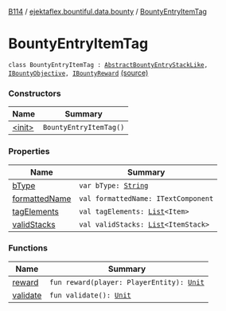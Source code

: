 [B114](../../index.md) / [ejektaflex.bountiful.data.bounty](../index.md) / [BountyEntryItemTag](./index.md)

# BountyEntryItemTag

`class BountyEntryItemTag : `[`AbstractBountyEntryStackLike`](../-abstract-bounty-entry-stack-like/index.md)`, `[`IBountyObjective`](../-i-bounty-objective/index.md)`, `[`IBountyReward`](../-i-bounty-reward/index.md) [(source)](https://github.com/ejektaflex/Bountiful/tree/develop/src/main/kotlin/ejektaflex/bountiful/data/bounty/BountyEntryItemTag.kt#L17)

### Constructors

| Name | Summary |
|---|---|
| [&lt;init&gt;](-init-.md) | `BountyEntryItemTag()` |

### Properties

| Name | Summary |
|---|---|
| [bType](b-type.md) | `var bType: `[`String`](https://kotlinlang.org/api/latest/jvm/stdlib/kotlin/-string/index.html) |
| [formattedName](formatted-name.md) | `val formattedName: ITextComponent` |
| [tagElements](tag-elements.md) | `val tagElements: `[`List`](https://kotlinlang.org/api/latest/jvm/stdlib/kotlin.collections/-list/index.html)`<Item>` |
| [validStacks](valid-stacks.md) | `val validStacks: `[`List`](https://kotlinlang.org/api/latest/jvm/stdlib/kotlin.collections/-list/index.html)`<ItemStack>` |

### Functions

| Name | Summary |
|---|---|
| [reward](reward.md) | `fun reward(player: PlayerEntity): `[`Unit`](https://kotlinlang.org/api/latest/jvm/stdlib/kotlin/-unit/index.html) |
| [validate](validate.md) | `fun validate(): `[`Unit`](https://kotlinlang.org/api/latest/jvm/stdlib/kotlin/-unit/index.html) |
